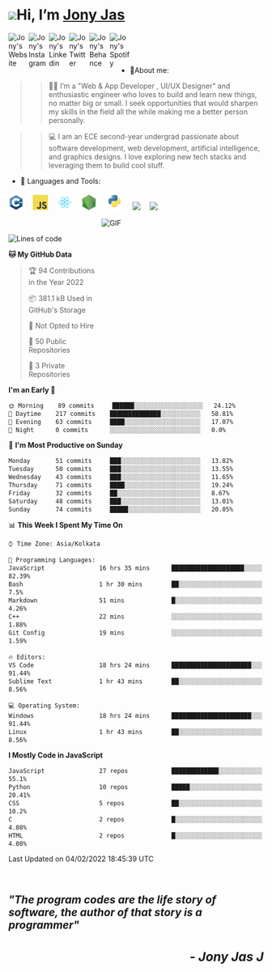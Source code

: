 <h1><img src="https://media.giphy.com/media/hvRJCLFzcasrR4ia7z/giphy.gif" width="35px">Hi, I’m <a href="https://jonyjas.com/">Jony Jas</a></h1>
 
 <a href="https://jonyjas.com/" target="_blank">
  <img align="left" alt="Jony's Website" width="40px" src="https://user-images.githubusercontent.com/74784363/143541601-3ab9695a-100a-4ad7-8d21-43cd1e4af7c7.png" />
</a>
 <a href="https://www.instagram.com/jonyj.dev/" target="_blank">
  <img align="left" alt="Jony's Instagram" width="40px" src="https://img.icons8.com/external-justicon-lineal-color-justicon/64/000000/external-instagram-social-media-justicon-lineal-color-justicon.png" />
</a>
<a href="https://www.linkedin.com/in/jony-jas/">
  <img align="left" alt="Jony's Linkedin" width="40px" src="https://img.icons8.com/external-justicon-lineal-color-justicon/64/000000/external-linkedin-social-media-justicon-lineal-color-justicon.png" />
</a>
<a href="https://twitter.com/jonyjas7">
  <img align="left" alt="Jony's Twitter" width="40px" src="https://img.icons8.com/external-justicon-lineal-color-justicon/64/000000/external-twitter-social-media-justicon-lineal-color-justicon.png" />
</a>
<a href="https://behance.net/jonyjas">
  <img align="left" alt="Jony's Behance" width="40px" src="https://user-images.githubusercontent.com/74784363/132524230-02a2f8e4-dccb-444f-9a96-1e8ed52b08c6.png"/>
</a>
<a href="https://open.spotify.com/user/31cl7trdf4lx6z452vxh3xcyyoga">
  <img align="left" alt="Jony's Spotify" width="40px" src="https://user-images.githubusercontent.com/74784363/132524968-f8d6f1d7-ff49-4ecb-bc15-1c681d63bcce.png" />
</a>                                                                              
</br>
</br>
</br>

- 👀About me: 
>>👨‍💻 I’m a "Web & App Developer , UI/UX Designer" and enthusiastic engineer who loves to build and learn new things, no matter big or small. I seek opportunities that would sharpen my skills in the field all the while making me a better person personally. 

>>💻 I am an ECE second-year undergrad passionate about software development, web development, artificial intelligence, and graphics designs. I love exploring new tech stacks and leveraging them to build cool stuff.
- 🔨 Languages and Tools:

<code><img height="30" src="https://raw.githubusercontent.com/github/explore/80688e429a7d4ef2fca1e82350fe8e3517d3494d/topics/cpp/cpp.png"></code>&emsp;
<code><img height="30" src="https://raw.githubusercontent.com/github/explore/80688e429a7d4ef2fca1e82350fe8e3517d3494d/topics/javascript/javascript.png"></code>&emsp;
<code><img height="30" src="https://raw.githubusercontent.com/github/explore/80688e429a7d4ef2fca1e82350fe8e3517d3494d/topics/react/react.png"></code>&emsp;
<code><img height="30" src="https://raw.githubusercontent.com/github/explore/80688e429a7d4ef2fca1e82350fe8e3517d3494d/topics/nodejs/nodejs.png"></code>&emsp;
<code><img height="35" src="https://raw.githubusercontent.com/github/explore/80688e429a7d4ef2fca1e82350fe8e3517d3494d/topics/python/python.png"></code>&emsp;
<code><img height="35" src="https://user-images.githubusercontent.com/74784363/122376096-77a58880-cf81-11eb-908b-d0f76b4bee8f.png"></code>&emsp;
<code><img height="30" src="https://user-images.githubusercontent.com/74784363/122706040-a028cd80-d274-11eb-8719-c124e960df70.png"></code>&emsp;

<img align="right" alt="GIF" src="https://user-images.githubusercontent.com/74784363/122709490-01a06a80-d27c-11eb-855c-025bdf07008a.jpg" width="320" height="320" />
<br>

<!--START_SECTION:waka-->
![Lines of code](https://img.shields.io/badge/From%20Hello%20World%20I%27ve%20Written-980%20Thousand%20lines%20of%20code-blue)

**🐱 My GitHub Data** 

> 🏆 94 Contributions in the Year 2022
 > 
> 📦 381.1 kB Used in GitHub's Storage 
 > 
> 🚫 Not Opted to Hire
 > 
> 📜 50 Public Repositories 
 > 
> 🔑 3 Private Repositories  
 > 
**I'm an Early 🐤** 

```text
🌞 Morning    89 commits     ██████░░░░░░░░░░░░░░░░░░░   24.12% 
🌆 Daytime    217 commits    ██████████████░░░░░░░░░░░   58.81% 
🌃 Evening    63 commits     ████░░░░░░░░░░░░░░░░░░░░░   17.07% 
🌙 Night      0 commits      ░░░░░░░░░░░░░░░░░░░░░░░░░   0.0%

```
📅 **I'm Most Productive on Sunday** 

```text
Monday       51 commits     ███░░░░░░░░░░░░░░░░░░░░░░   13.82% 
Tuesday      50 commits     ███░░░░░░░░░░░░░░░░░░░░░░   13.55% 
Wednesday    43 commits     ███░░░░░░░░░░░░░░░░░░░░░░   11.65% 
Thursday     71 commits     ████░░░░░░░░░░░░░░░░░░░░░   19.24% 
Friday       32 commits     ██░░░░░░░░░░░░░░░░░░░░░░░   8.67% 
Saturday     48 commits     ███░░░░░░░░░░░░░░░░░░░░░░   13.01% 
Sunday       74 commits     █████░░░░░░░░░░░░░░░░░░░░   20.05%

```


📊 **This Week I Spent My Time On** 

```text
⌚︎ Time Zone: Asia/Kolkata

💬 Programming Languages: 
JavaScript               16 hrs 35 mins      ████████████████████░░░░░   82.39% 
Bash                     1 hr 30 mins        ██░░░░░░░░░░░░░░░░░░░░░░░   7.5% 
Markdown                 51 mins             █░░░░░░░░░░░░░░░░░░░░░░░░   4.26% 
C++                      22 mins             ░░░░░░░░░░░░░░░░░░░░░░░░░   1.88% 
Git Config               19 mins             ░░░░░░░░░░░░░░░░░░░░░░░░░   1.59%

🔥 Editors: 
VS Code                  18 hrs 24 mins      ██████████████████████░░░   91.44% 
Sublime Text             1 hr 43 mins        ██░░░░░░░░░░░░░░░░░░░░░░░   8.56%

💻 Operating System: 
Windows                  18 hrs 24 mins      ██████████████████████░░░   91.44% 
Linux                    1 hr 43 mins        ██░░░░░░░░░░░░░░░░░░░░░░░   8.56%

```

**I Mostly Code in JavaScript** 

```text
JavaScript               27 repos            █████████████░░░░░░░░░░░░   55.1% 
Python                   10 repos            █████░░░░░░░░░░░░░░░░░░░░   20.41% 
CSS                      5 repos             ██░░░░░░░░░░░░░░░░░░░░░░░   10.2% 
C                        2 repos             █░░░░░░░░░░░░░░░░░░░░░░░░   4.08% 
HTML                     2 repos             █░░░░░░░░░░░░░░░░░░░░░░░░   4.08%

```



 Last Updated on 04/02/2022 18:45:39 UTC
<!--END_SECTION:waka-->

<!----
- 📈 My GitHub Stats:

<p align="center"> <img src="https://github-readme-stats.vercel.app/api?username=Jony-Jas&show_icons=true&theme=gotham" alt="Jony-Jas" />
--->
<br>
<h2><em>"The program codes are the life story of software, the author of that story is a programmer"<h3 align="right">- Jony Jas J</h3></em></h2> 

